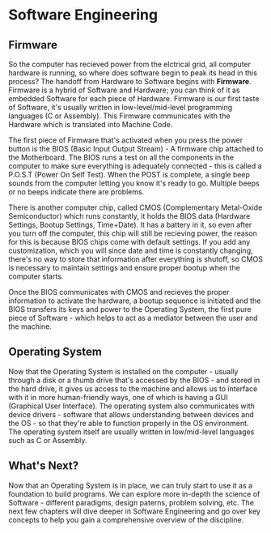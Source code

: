 # Software Engineering


## Firmware

So the computer has recieved power from the elctrical grid, all computer hardware is running, so where does software begin to peak its head in this process? The handoff from Hardware to Software begins with **Firmware**. Firmware is a hybrid of Software and Hardware; you can think of it as embedded Software for each piece of Hardware. Firmware is our first taste of Software, it's usually written in low-level/mid-level programming languages (C or Assembly). This Firmware communicates with the Hardware which is translated into Machine Code.

The first piece of Firmware that's activated when you press the power button is the BIOS (Basic Input Output Stream) - A firmware chip attached to the Motherboard. The BIOS runs a test on all the components in the computer to make sure everything is adequately connected - this is called a P.O.S.T (Power On Self Test). When the POST is complete, a single beep sounds from the computer letting you know it's ready to go. Multiple beeps or no beeps indicate there are problems.

There is another computer chip, called CMOS (Complementary Metal-Oxide Semiconductor) which runs constantly, it holds the BIOS data (Hardware Settings, Bootup Settings, Time+Date). It has a battery in it, so even after you turn off the computer, this chip will still be recieving power, the reason for this is because BIOS chips come with default settings. If you add any customization, which you will since date and time is constantly changing, there's no way to store that information after everything is shutoff, so CMOS is necessary to maintain settings and ensure proper bootup when the computer starts.

Once the BIOS communicates with CMOS and recieves the proper information to activate the hardware, a bootup sequence is initiated and the BIOS transfers its keys and power to the Operating System, the first pure piece of Software - which helps to act as a mediator between the user and the machine.


## Operating System

Now that the Operating System is installed on the computer - usually through a disk or a thumb drive that's accessed by the BIOS - and stored in the hard drive, it gives us access to the machine and allows us to interface with it in more human-friendly ways, one of which is having a GUI (Graphical User Interface). The operating system also communicates with device drivers - software that allows understanding between devices and the OS - so that they're able to function properly in the OS environment. The operating system itself are usually written in low/mid-level languages such as C or Assembly.


## What's Next?

Now that an Operating System is in place, we can truly start to use it as a foundation to build programs. We can explore more in-depth the science of Software - different paradigms, design paterns, problem solving, etc. The next few chapters will dive deeper in Software Engineering and go over key concepts to help you gain a comprehensive overview of the discipline.
